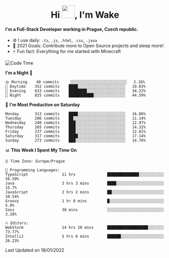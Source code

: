 <h1 align="center">Hi <img src="https://raw.githubusercontent.com/MrWakeCZ/MrWakeCZ/master/Hi.gif" width="40px" />, I'm Wake</h1>

#### I'm a Full-Stack Developer working in Prague, Czech republic.
- ⚙️ I use daily: `.ts`, `.js`, `.html`, `.css`, `.java`
- 🥅 2021 Goals: Contribute more to Open Source projects and sleep more!
- ⚡ Fun fact: Everything for me started with Minecraft

<!--START_SECTION:waka-->
![Code Time](http://img.shields.io/badge/Code%20Time-2%2C063%20hrs%2022%20mins-blue)

**I'm a Night 🦉** 

```text
🌞 Morning    40 commits     ░░░░░░░░░░░░░░░░░░░░░░░░░   2.16% 
🌆 Daytime    352 commits    ████░░░░░░░░░░░░░░░░░░░░░   19.03% 
🌃 Evening    633 commits    ████████░░░░░░░░░░░░░░░░░   34.22% 
🌙 Night      825 commits    ███████████░░░░░░░░░░░░░░   44.59%

```
📅 **I'm Most Productive on Saturday** 

```text
Monday       312 commits    ████░░░░░░░░░░░░░░░░░░░░░   16.86% 
Tuesday      206 commits    ██░░░░░░░░░░░░░░░░░░░░░░░   11.14% 
Wednesday    240 commits    ███░░░░░░░░░░░░░░░░░░░░░░   12.97% 
Thursday     265 commits    ███░░░░░░░░░░░░░░░░░░░░░░   14.32% 
Friday       237 commits    ███░░░░░░░░░░░░░░░░░░░░░░   12.81% 
Saturday     317 commits    ████░░░░░░░░░░░░░░░░░░░░░   17.14% 
Sunday       273 commits    ███░░░░░░░░░░░░░░░░░░░░░░   14.76%

```


📊 **This Week I Spent My Time On** 

```text
⌚︎ Time Zone: Europe/Prague

💬 Programming Languages: 
TypeScript               11 hrs              ██████████████░░░░░░░░░░░   56.59% 
Java                     3 hrs 3 mins        ████░░░░░░░░░░░░░░░░░░░░░   15.7% 
JavaScript               2 hrs 2 mins        ██░░░░░░░░░░░░░░░░░░░░░░░   10.54% 
Groovy                   1 hr 8 mins         █░░░░░░░░░░░░░░░░░░░░░░░░   5.9% 
Sass                     38 mins             ░░░░░░░░░░░░░░░░░░░░░░░░░   3.28%

🔥 Editors: 
WebStorm                 14 hrs 20 mins      ██████████████████░░░░░░░   73.77% 
IntelliJ                 5 hrs 6 mins        ██████░░░░░░░░░░░░░░░░░░░   26.23%

```


 Last Updated on 18/01/2022
<!--END_SECTION:waka-->
